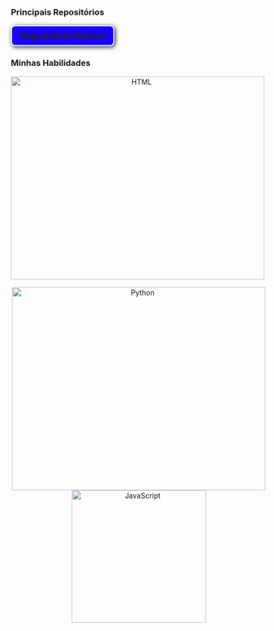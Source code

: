 ### Principais Repositórios
<a href="https://github.com/17-henrique-aguiar/Python" class="botao"> Repositório Python </a>

### Minhas Habilidades
<div style="display: flex; gap: 15px; flex-wrap: wrap;">

  <div style="text-align: center;">
      <img alt="HTML" height="400" width="500" src="https://media3.giphy.com/media/v1.Y2lkPTc5MGI3NjExOG4zMXF6d2Q3cGIwdHdodDdudTJ6MTJrbjVodGd3azU0MmpxZW82OCZlcD12MV9pbnRlcm5hbF9naWZfYnlfaWQmY3Q9Zw/l3vRfNA1p0rvhMSvS/giphy.gif">
  </div>
    
  <div style="text-align: center;">
      <img alt="Python" height="400" width="500" src="https://media0.giphy.com/media/v1.Y2lkPTc5MGI3NjExamNhbzA4NW80bTNqdWliaXBqcnJncms0aWNmbjR4b3RteWt1OHpoNyZlcD12MV9pbnRlcm5hbF9naWZfYnlfaWQmY3Q9Zw/coxQHKASG60HrHtvkt/giphy.gif">
 <img alt="JavaScript" height="261" width="265" src="https://media4.giphy.com/media/v1.Y2lkPTc5MGI3NjExcWN0ZWVvdHpxM3Rvemhrbmo3Ymo0NW9jemEwd3gyNzJxdWphcGgxZyZlcD12MV9pbnRlcm5hbF9naWZfYnlfaWQmY3Q9Zw/SvFocn0wNMx0iv2rYz/giphy.gif">
  </div>

<style>
  body .botao {
    display: inline-block;
    padding: 8px 16px;
    background-color: #1a01fa;
    color: #222;
    text-decoration: none;
    border-radius: 8px;
    border: 2px solid #fff;
    font-weight: bold;
    font-size: 18px;
    transition: background 0.3s, color 0.3s;
    box-shadow: 2px 2px 8px #222;
    text-align: center;
  }
  .botao:hover {
    background-color: #fff;
    color: #1a01fa;
    border-color: #1a01fa;
  }
</style>
